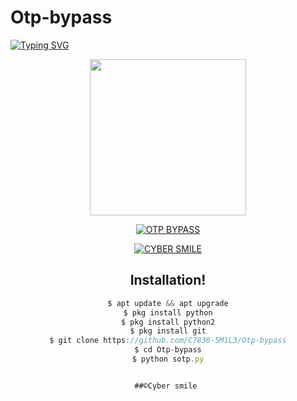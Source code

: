 # Otp-bypass

[![Typing SVG](https://readme-typing-svg.herokuapp.com?color=%23F70000&size=18&lines=Advanced+otp+bypassing+tool!;Don't+use+for+illegal+activities!..;This+tool+only+for+educational+purposes...;Coded+by+cyber+smile+%3A)](https://git.io/typing-svg)


<div align="center">
  <img border-radius: 15px src="https://telegra.ph/file/af6d0967d851f7b8fa77e.jpg" width="250" height="250"/>

 <p align="center">
    
<a href="#"><img title="OTP BYPASS"
 src="https://img.shields.io/badge/-OTP BYPASS%20TOOL-red?&style=for-the-badge"></a>

<p align="center">
<a href="https://wa.me/+33643000003"><img title="CYBER SMILE" src="https://img.shields.io/badge/Cyber_smile-Contact me-CYBER SMILE/SMILE%20MON?color=Blue&style=for-the-badge&logo=whatsapp"></a>
 </p>


## Installation!

```js
$ apt update && apt upgrade
$ pkg install python
$ pkg install python2
$ pkg install git
$ git clone https://github.com/C7836-5M1L3/Otp-bypass
$ cd Otp-bypass
$ python sotp.py
```
      
```js

##©Cyber smile 
